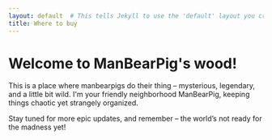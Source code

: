 ```yaml
---
layout: default  # This tells Jekyll to use the 'default' layout you created
title: Where to buy
---
```


# Welcome to ManBearPig's wood!

This is a place where manbearpigs do their thing – mysterious, legendary, and a little bit wild. I'm your friendly neighborhood ManBearPig, keeping things chaotic yet strangely organized.

Stay tuned for more epic updates, and remember – the world’s not ready for the madness yet!
